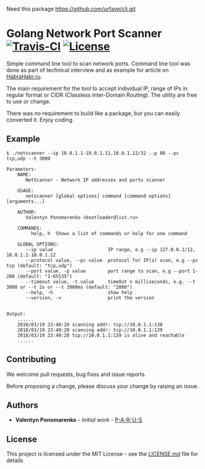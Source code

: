 Need this package https://github.com/urfave/cli.git

# Golang Network Port Scanner [![Travis-CI](https://travis-ci.org/P-A-R-U-S/Go-Network-Scanner.svg?branch=master)](https://travis-ci.org/P-A-R-U-S/Go-Network-Scanner) [![License](https://img.shields.io/dub/l/vibe-d.svg)](https://opensource.org/licenses/MIT)

Simple command line tool to scan network ports. Command line tool was done as part of technical interview and as example for article on [HabraHabr.ru](https://habrahabr.ru/post/351574/).

The main requirement for the tool to accept individual IP, range of IPs in regular format or CIDR (Classless Inter-Domain Routing). The utility are free to use or change.

There was no requirement to build like a package, but you can easily converted it. Enjoy coding.

## Example

```
$ ./netscanner --ip 10.0.1.1-10.0.1.11,10.0.1.12/32 --p 80 --pc tcp,udp --t 3000

Parameters:
    NAME:
       NetScanner - Network IP addresses and ports scanner

    USAGE:
       netscanner [global options] command [command options] [arguments...]

    AUTHOR:
       Valentyn Ponomarenko <bootloader@list.ru>

    COMMANDS:
         help, h  Shows a list of commands or help for one command

    GLOBAL OPTIONS:
       --ip value                    IP range, e.g --ip 127.0.0.1/12, 10.0.1.1-10.0.1.12
       --protocol value, --pc value  protocol for IP(s) scan, e.g --pc tcp (default: "tcp,udp")
       --port value, -p value        port range to scan, e.g --port 1-200 (default: "1-65535")
       --timeout value, -t value     timeOut n milliseconds, e.g. --t 3000 or --t 2s or --t 3000ms (default: "2000")
       --help, -h                    show help
       --version, -v                 print the version


Output:
    ......
    2018/03/19 23:40:20 scanning addr: tcp://10.0.1.1:138
    2018/03/19 23:40:20 scanning addr: tcp://10.0.1.1:139
    2018/03/19 23:40:20 tcp://10.0.1.1:139 is alive and reachable
    ......
```

## Contributing

We welcome pull requests, bug fixes and issue reports.

Before proposing a change, please discuss your change by raising an issue.

## Authors

* **Valentyn Ponomarenko** - *Initial work* - [P-A-R-U-S](https://github.com/P-A-R-U-S)

## License

This project is licensed under the MIT License - see the [LICENSE.md](LICENSE.md) file for details
